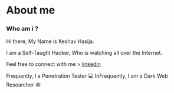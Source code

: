 <h1>About me </h1>

<h3>Who am i ?</h3>
Hi there, My Name is Keshav Hasija.



I am a Self-Taught Hacker, Who is watching all over the Internet.

Feel free to connect with me > <a href="https://www.linkedin.com/in/keshavhasija" onclick="window.open(this.href, '_blank');">linkedin</a>

Frequently, I a Penetration Tester 💻
InFrequently, I am a Dark Web Researcher 🕸️
